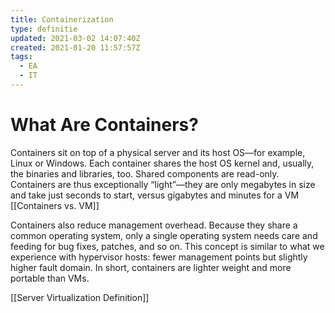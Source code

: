 ```yaml
---
title: Containerization
type: definitie
updated: 2021-03-02 14:07:40Z
created: 2021-01-20 11:57:57Z
tags:
  - EA
  - IT
---
```


 # What Are Containers?
 Containers sit on top of a physical server and its host OS—for example, Linux or Windows. Each container shares the host OS kernel and, usually, the binaries and libraries, too. Shared components are read-only. Containers are thus exceptionally “light”—they are only megabytes in size and take just seconds to start, versus gigabytes and minutes for a VM [[Containers vs. VM]]
 
Containers also reduce management overhead. Because they share a common operating system, only a single operating system needs care and feeding for bug fixes, patches, and so on. This concept is similar to what we experience with hypervisor hosts: fewer management points but slightly higher fault domain. In short, containers are lighter weight and more portable than VMs.

[[Server Virtualization Definition]]